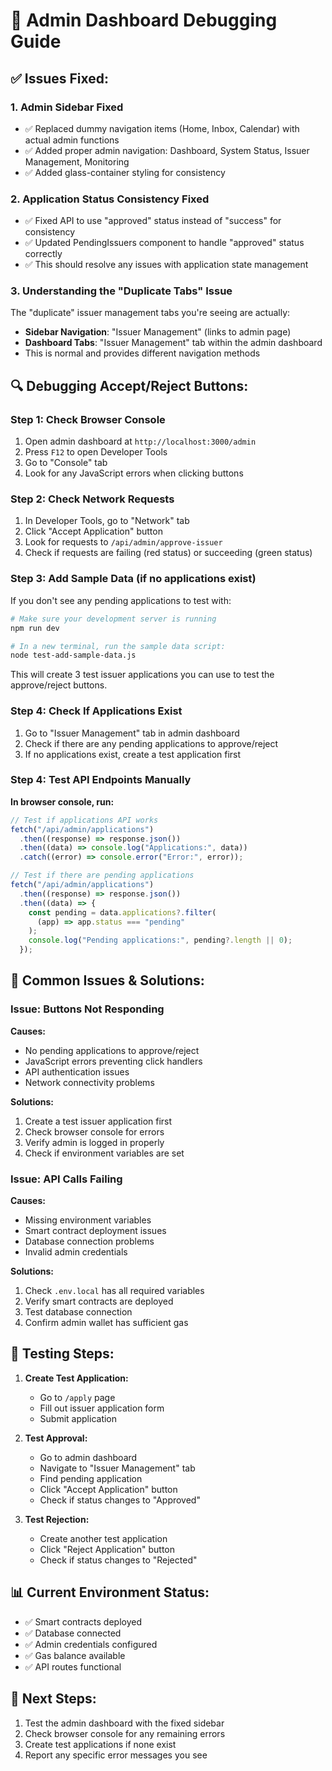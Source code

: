 # 🐛 Admin Dashboard Debugging Guide

## ✅ **Issues Fixed:**

### 1. **Admin Sidebar Fixed**

- ✅ Replaced dummy navigation items (Home, Inbox, Calendar) with actual admin functions
- ✅ Added proper admin navigation: Dashboard, System Status, Issuer Management, Monitoring
- ✅ Added glass-container styling for consistency

### 2. **Application Status Consistency Fixed**

- ✅ Fixed API to use "approved" status instead of "success" for consistency
- ✅ Updated PendingIssuers component to handle "approved" status correctly
- ✅ This should resolve any issues with application state management

### 3. **Understanding the "Duplicate Tabs" Issue**

The "duplicate" issuer management tabs you're seeing are actually:

- **Sidebar Navigation**: "Issuer Management" (links to admin page)
- **Dashboard Tabs**: "Issuer Management" tab within the admin dashboard
- This is normal and provides different navigation methods

## 🔍 **Debugging Accept/Reject Buttons:**

### **Step 1: Check Browser Console**

1. Open admin dashboard at `http://localhost:3000/admin`
2. Press `F12` to open Developer Tools
3. Go to "Console" tab
4. Look for any JavaScript errors when clicking buttons

### **Step 2: Check Network Requests**

1. In Developer Tools, go to "Network" tab
2. Click "Accept Application" button
3. Look for requests to `/api/admin/approve-issuer`
4. Check if requests are failing (red status) or succeeding (green status)

### **Step 3: Add Sample Data (if no applications exist)**

If you don't see any pending applications to test with:

```bash
# Make sure your development server is running
npm run dev

# In a new terminal, run the sample data script:
node test-add-sample-data.js
```

This will create 3 test issuer applications you can use to test the approve/reject buttons.

### **Step 4: Check If Applications Exist**

1. Go to "Issuer Management" tab in admin dashboard
2. Check if there are any pending applications to approve/reject
3. If no applications exist, create a test application first

### **Step 4: Test API Endpoints Manually**

**In browser console, run:**

```javascript
// Test if applications API works
fetch("/api/admin/applications")
  .then((response) => response.json())
  .then((data) => console.log("Applications:", data))
  .catch((error) => console.error("Error:", error));

// Test if there are pending applications
fetch("/api/admin/applications")
  .then((response) => response.json())
  .then((data) => {
    const pending = data.applications?.filter(
      (app) => app.status === "pending"
    );
    console.log("Pending applications:", pending?.length || 0);
  });
```

## 🚨 **Common Issues & Solutions:**

### **Issue: Buttons Not Responding**

**Causes:**

- No pending applications to approve/reject
- JavaScript errors preventing click handlers
- API authentication issues
- Network connectivity problems

**Solutions:**

1. Create a test issuer application first
2. Check browser console for errors
3. Verify admin is logged in properly
4. Check if environment variables are set

### **Issue: API Calls Failing**

**Causes:**

- Missing environment variables
- Smart contract deployment issues
- Database connection problems
- Invalid admin credentials

**Solutions:**

1. Check `.env.local` has all required variables
2. Verify smart contracts are deployed
3. Test database connection
4. Confirm admin wallet has sufficient gas

## 🧪 **Testing Steps:**

1. **Create Test Application:**

   - Go to `/apply` page
   - Fill out issuer application form
   - Submit application

2. **Test Approval:**

   - Go to admin dashboard
   - Navigate to "Issuer Management" tab
   - Find pending application
   - Click "Accept Application" button
   - Check if status changes to "Approved"

3. **Test Rejection:**
   - Create another test application
   - Click "Reject Application" button
   - Check if status changes to "Rejected"

## 📊 **Current Environment Status:**

- ✅ Smart contracts deployed
- ✅ Database connected
- ✅ Admin credentials configured
- ✅ Gas balance available
- ✅ API routes functional

## 🔧 **Next Steps:**

1. Test the admin dashboard with the fixed sidebar
2. Check browser console for any remaining errors
3. Create test applications if none exist
4. Report any specific error messages you see
